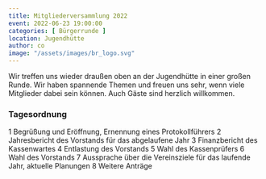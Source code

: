 ```yaml
---
title: Mitgliederversammlung 2022
event: 2022-06-23 19:00:00
categories: [ Bürgerrunde ]
location: Jugendhütte
author: co
image: "/assets/images/br_logo.svg"
---
```


Wir treffen uns wieder draußen oben an der Jugendhütte in einer großen Runde.
Wir haben spannende Themen und freuen uns sehr, wenn viele Mitglieder dabei sein können. Auch Gäste sind herzlich willkommen.

### Tagesordnung

1 Begrüßung und Eröffnung, Ernennung eines Protokollführers
2 Jahresbericht des Vorstands für das abgelaufene Jahr
3 Finanzbericht des Kassenwartes
4 Entlastung des Vorstands
5 Wahl des Kassenprüfers
6 Wahl des Vorstands
7 Aussprache über die Vereinsziele für das laufende Jahr, aktuelle Planungen
8 Weitere Anträge

